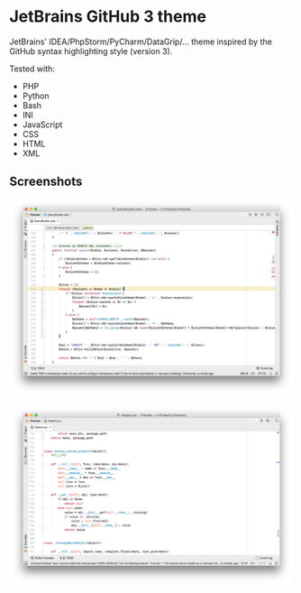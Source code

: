 # JetBrains GitHub 3 theme

JetBrains' IDEA/PhpStorm/PyCharm/DataGrip/… theme inspired by the GitHub syntax highlighting style (version 3).

Tested with:

* PHP
* Python
* Bash
* INI
* JavaScript
* CSS
* HTML
* XML

## Screenshots

![PHP in PhpStorm](Screenshot%20-%20PhpStorm.png)

![Python in PyCharm](Screenshot%20-%20PyCharm.png)
